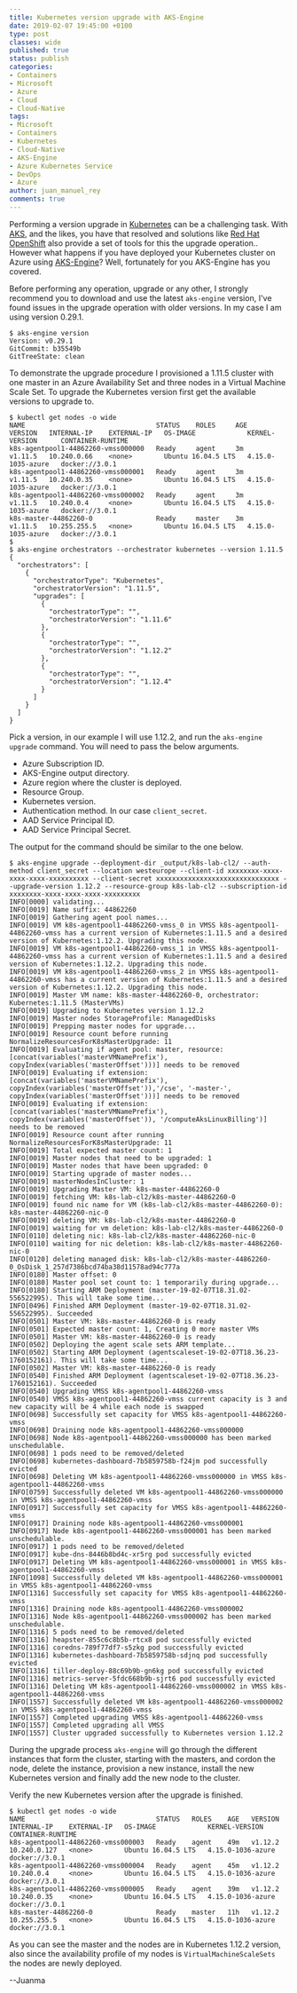 ```yaml
---
title: Kubernetes version upgrade with AKS-Engine
date: 2019-02-07 19:45:00 +0100
type: post
classes: wide
published: true
status: publish
categories:
- Containers
- Microsoft
- Azure
- Cloud
- Cloud-Native
tags:
- Microsoft
- Containers
- Kubernetes
- Cloud-Native
- AKS-Engine
- Azure Kubernetes Service
- DevOps
- Azure
author: juan_manuel_rey
comments: true
---
```


Performing a version upgrade in [Kubernetes](https://kubernetes.io/) can be a challenging task. With [AKS](https://azure.microsoft.com/en-us/services/container-service/), and the likes, you have that resolved and solutions like [Red Hat OpenShift](https://www.openshift.com/) also provide a set of tools for this the upgrade operation.. However what happens if you have deployed your Kubernetes cluster on Azure using [AKS-Engine](https://github.com/Azure/aks-engine)? Well, fortunately for you AKS-Engine has you covered.

Before performing any operation, upgrade or any other, I strongly recommend you to download and use the latest `aks-engine` version, I've found issues in the upgrade operation with older versions. In my case I am using version 0.29.1.

```
$ aks-engine version
Version: v0.29.1
GitCommit: b35549b
GitTreeState: clean
```

To demonstrate the upgrade procedure I provisioned a 1.11.5 cluster with one master in an Azure Availability Set and three nodes in a Virtual Machine Scale Set. To upgrade the Kubernetes version first get the available versions to upgrade to.

```
$ kubectl get nodes -o wide
NAME                                 STATUS    ROLES     AGE       VERSION   INTERNAL-IP    EXTERNAL-IP   OS-IMAGE             KERNEL-VERSION      CONTAINER-RUNTIME
k8s-agentpool1-44862260-vmss000000   Ready     agent     3m        v1.11.5   10.240.0.66    <none>        Ubuntu 16.04.5 LTS   4.15.0-1035-azure   docker://3.0.1
k8s-agentpool1-44862260-vmss000001   Ready     agent     3m        v1.11.5   10.240.0.35    <none>        Ubuntu 16.04.5 LTS   4.15.0-1035-azure   docker://3.0.1
k8s-agentpool1-44862260-vmss000002   Ready     agent     3m        v1.11.5   10.240.0.4     <none>        Ubuntu 16.04.5 LTS   4.15.0-1035-azure   docker://3.0.1
k8s-master-44862260-0                Ready     master    3m        v1.11.5   10.255.255.5   <none>        Ubuntu 16.04.5 LTS   4.15.0-1035-azure   docker://3.0.1
$
$ aks-engine orchestrators --orchestrator kubernetes --version 1.11.5
{
  "orchestrators": [
    {
      "orchestratorType": "Kubernetes",
      "orchestratorVersion": "1.11.5",
      "upgrades": [
        {
          "orchestratorType": "",
          "orchestratorVersion": "1.11.6"
        },
        {
          "orchestratorType": "",
          "orchestratorVersion": "1.12.2"
        },
        {
          "orchestratorType": "",
          "orchestratorVersion": "1.12.4"
        }
      ]
    }
  ]
}
```

Pick a version, in our example I will use 1.12.2, and run the `aks-engine upgrade` command. You will need to pass the below arguments.

- Azure Subscription ID.
- AKS-Engine output directory.
- Azure region where the cluster is deployed.
- Resource Group.
- Kubernetes version.
- Authentication method. In our case `client_secret`.
- AAD Service Principal ID.
- AAD Service Principal Secret.

The output for the command should be similar to the one below.

```
$ aks-engine upgrade --deployment-dir _output/k8s-lab-cl2/ --auth-method client_secret --location westeurope --client-id xxxxxxxx-xxxx-xxxx-xxxx-xxxxxxxxxx --client-secret xxxxxxxxxxxxxxxxxxxxxxxxxxxxxxx --upgrade-version 1.12.2 --resource-group k8s-lab-cl2 --subscription-id xxxxxxxx-xxxx-xxxx-xxxx-xxxxxxxxx 
INFO[0000] validating...
INFO[0019] Name suffix: 44862260
INFO[0019] Gathering agent pool names...
INFO[0019] VM k8s-agentpool1-44862260-vmss_0 in VMSS k8s-agentpool1-44862260-vmss has a current version of Kubernetes:1.11.5 and a desired version of Kubernetes:1.12.2. Upgrading this node.
INFO[0019] VM k8s-agentpool1-44862260-vmss_1 in VMSS k8s-agentpool1-44862260-vmss has a current version of Kubernetes:1.11.5 and a desired version of Kubernetes:1.12.2. Upgrading this node.
INFO[0019] VM k8s-agentpool1-44862260-vmss_2 in VMSS k8s-agentpool1-44862260-vmss has a current version of Kubernetes:1.11.5 and a desired version of Kubernetes:1.12.2. Upgrading this node.
INFO[0019] Master VM name: k8s-master-44862260-0, orchestrator: Kubernetes:1.11.5 (MasterVMs)
INFO[0019] Upgrading to Kubernetes version 1.12.2
INFO[0019] Master nodes StorageProfile: ManagedDisks
INFO[0019] Prepping master nodes for upgrade...
INFO[0019] Resource count before running NormalizeResourcesForK8sMasterUpgrade: 11
INFO[0019] Evaluating if agent pool: master, resource: [concat(variables('masterVMNamePrefix'), copyIndex(variables('masterOffset')))] needs to be removed
INFO[0019] Evaluating if extension: [concat(variables('masterVMNamePrefix'), copyIndex(variables('masterOffset')),'/cse', '-master-', copyIndex(variables('masterOffset')))] needs to be removed
INFO[0019] Evaluating if extension: [concat(variables('masterVMNamePrefix'), copyIndex(variables('masterOffset')), '/computeAksLinuxBilling')] needs to be removed
INFO[0019] Resource count after running NormalizeResourcesForK8sMasterUpgrade: 11
INFO[0019] Total expected master count: 1
INFO[0019] Master nodes that need to be upgraded: 1
INFO[0019] Master nodes that have been upgraded: 0
INFO[0019] Starting upgrade of master nodes...
INFO[0019] masterNodesInCluster: 1
INFO[0019] Upgrading Master VM: k8s-master-44862260-0
INFO[0019] fetching VM: k8s-lab-cl2/k8s-master-44862260-0
INFO[0019] found nic name for VM (k8s-lab-cl2/k8s-master-44862260-0): k8s-master-44862260-nic-0
INFO[0019] deleting VM: k8s-lab-cl2/k8s-master-44862260-0
INFO[0019] waiting for vm deletion: k8s-lab-cl2/k8s-master-44862260-0
INFO[0110] deleting nic: k8s-lab-cl2/k8s-master-44862260-nic-0
INFO[0110] waiting for nic deletion: k8s-lab-cl2/k8s-master-44862260-nic-0
INFO[0120] deleting managed disk: k8s-lab-cl2/k8s-master-44862260-0_OsDisk_1_257d7386bcd74ba38d11578ad94c777a
INFO[0180] Master offset: 0
INFO[0180] Master pool set count to: 1 temporarily during upgrade...
INFO[0180] Starting ARM Deployment (master-19-02-07T18.31.02-556522995). This will take some time...
INFO[0496] Finished ARM Deployment (master-19-02-07T18.31.02-556522995). Succeeded
INFO[0501] Master VM: k8s-master-44862260-0 is ready
INFO[0501] Expected master count: 1, Creating 0 more master VMs
INFO[0501] Master VM: k8s-master-44862260-0 is ready
INFO[0502] Deploying the agent scale sets ARM template...
INFO[0502] Starting ARM Deployment (agentscaleset-19-02-07T18.36.23-1760152161). This will take some time...
INFO[0502] Master VM: k8s-master-44862260-0 is ready
INFO[0540] Finished ARM Deployment (agentscaleset-19-02-07T18.36.23-1760152161). Succeeded
INFO[0540] Upgrading VMSS k8s-agentpool1-44862260-vmss
INFO[0540] VMSS k8s-agentpool1-44862260-vmss current capacity is 3 and new capacity will be 4 while each node is swapped
INFO[0698] Successfully set capacity for VMSS k8s-agentpool1-44862260-vmss
INFO[0698] Draining node k8s-agentpool1-44862260-vmss000000
INFO[0698] Node k8s-agentpool1-44862260-vmss000000 has been marked unschedulable.
INFO[0698] 1 pods need to be removed/deleted
INFO[0698] kubernetes-dashboard-7b5859758b-f24jm pod successfully evicted
INFO[0698] Deleting VM k8s-agentpool1-44862260-vmss000000 in VMSS k8s-agentpool1-44862260-vmss
INFO[0759] Successfully deleted VM k8s-agentpool1-44862260-vmss000000 in VMSS k8s-agentpool1-44862260-vmss
INFO[0917] Successfully set capacity for VMSS k8s-agentpool1-44862260-vmss
INFO[0917] Draining node k8s-agentpool1-44862260-vmss000001
INFO[0917] Node k8s-agentpool1-44862260-vmss000001 has been marked unschedulable.
INFO[0917] 1 pods need to be removed/deleted
INFO[0917] kube-dns-8446b8bd4c-xr5rg pod successfully evicted
INFO[0917] Deleting VM k8s-agentpool1-44862260-vmss000001 in VMSS k8s-agentpool1-44862260-vmss
INFO[1098] Successfully deleted VM k8s-agentpool1-44862260-vmss000001 in VMSS k8s-agentpool1-44862260-vmss
INFO[1316] Successfully set capacity for VMSS k8s-agentpool1-44862260-vmss
INFO[1316] Draining node k8s-agentpool1-44862260-vmss000002
INFO[1316] Node k8s-agentpool1-44862260-vmss000002 has been marked unschedulable.
INFO[1316] 5 pods need to be removed/deleted
INFO[1316] heapster-855c6c8b5b-rtcx8 pod successfully evicted
INFO[1316] coredns-789f77df7-s5zkg pod successfully evicted
INFO[1316] kubernetes-dashboard-7b5859758b-sdjnq pod successfully evicted
INFO[1316] tiller-deploy-88c69b9b-gn6kg pod successfully evicted
INFO[1316] metrics-server-5fdc668b9b-sjrt6 pod successfully evicted
INFO[1316] Deleting VM k8s-agentpool1-44862260-vmss000002 in VMSS k8s-agentpool1-44862260-vmss
INFO[1557] Successfully deleted VM k8s-agentpool1-44862260-vmss000002 in VMSS k8s-agentpool1-44862260-vmss
INFO[1557] Completed upgrading VMSS k8s-agentpool1-44862260-vmss
INFO[1557] Completed upgrading all VMSS
INFO[1557] Cluster upgraded successfully to Kubernetes version 1.12.2
```

During the upgrade process `aks-engine` will go through the different instances that form the cluster, starting with the masters, and cordon the node, delete the instance, provision a new instance, install the new Kubernetes version and finally add the new node to the cluster.

Verify the new Kubernetes version after the upgrade is finished.

```
$ kubectl get nodes -o wide
NAME                                 STATUS   ROLES    AGE   VERSION   INTERNAL-IP    EXTERNAL-IP   OS-IMAGE             KERNEL-VERSION      CONTAINER-RUNTIME
k8s-agentpool1-44862260-vmss000003   Ready    agent    49m   v1.12.2   10.240.0.127   <none>        Ubuntu 16.04.5 LTS   4.15.0-1036-azure   docker://3.0.1
k8s-agentpool1-44862260-vmss000004   Ready    agent    45m   v1.12.2   10.240.0.4     <none>        Ubuntu 16.04.5 LTS   4.15.0-1036-azure   docker://3.0.1
k8s-agentpool1-44862260-vmss000005   Ready    agent    39m   v1.12.2   10.240.0.35    <none>        Ubuntu 16.04.5 LTS   4.15.0-1036-azure   docker://3.0.1
k8s-master-44862260-0                Ready    master   11h   v1.12.2   10.255.255.5   <none>        Ubuntu 16.04.5 LTS   4.15.0-1036-azure   docker://3.0.1
```

As you can see the master and the nodes are in Kubernetes 1.12.2 version, also since the availability profile of my nodes is `VirtualMachineScaleSets` the nodes are newly deployed.

--Juanma
